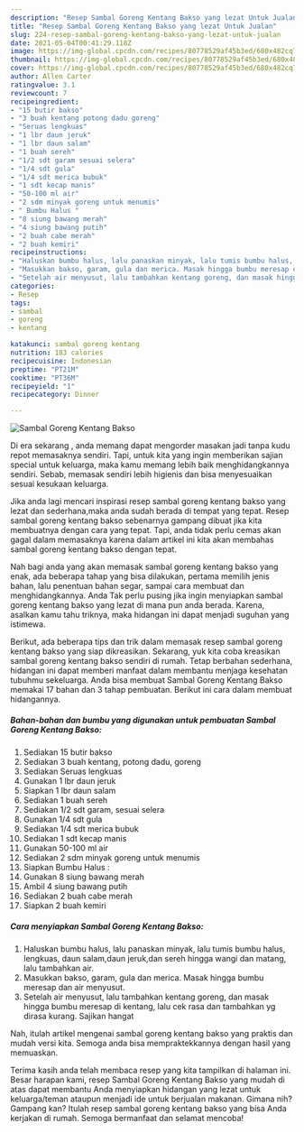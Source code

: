 ```yaml
---
description: "Resep Sambal Goreng Kentang Bakso yang lezat Untuk Jualan"
title: "Resep Sambal Goreng Kentang Bakso yang lezat Untuk Jualan"
slug: 224-resep-sambal-goreng-kentang-bakso-yang-lezat-untuk-jualan
date: 2021-05-04T00:41:29.118Z
image: https://img-global.cpcdn.com/recipes/80778529af45b3ed/680x482cq70/sambal-goreng-kentang-bakso-foto-resep-utama.jpg
thumbnail: https://img-global.cpcdn.com/recipes/80778529af45b3ed/680x482cq70/sambal-goreng-kentang-bakso-foto-resep-utama.jpg
cover: https://img-global.cpcdn.com/recipes/80778529af45b3ed/680x482cq70/sambal-goreng-kentang-bakso-foto-resep-utama.jpg
author: Allen Carter
ratingvalue: 3.1
reviewcount: 7
recipeingredient:
- "15 butir bakso"
- "3 buah kentang potong dadu goreng"
- "Seruas lengkuas"
- "1 lbr daun jeruk"
- "1 lbr daun salam"
- "1 buah sereh"
- "1/2 sdt garam sesuai selera"
- "1/4 sdt gula"
- "1/4 sdt merica bubuk"
- "1 sdt kecap manis"
- "50-100 ml air"
- "2 sdm minyak goreng untuk menumis"
- " Bumbu Halus "
- "8 siung bawang merah"
- "4 siung bawang putih"
- "2 buah cabe merah"
- "2 buah kemiri"
recipeinstructions:
- "Haluskan bumbu halus, lalu panaskan minyak, lalu tumis bumbu halus, lengkuas, daun salam,daun jeruk,dan sereh hingga wangi dan matang, lalu tambahkan air."
- "Masukkan bakso, garam, gula dan merica. Masak hingga bumbu meresap dan air menyusut."
- "Setelah air menyusut, lalu tambahkan kentang goreng, dan masak hingga bumbu meresap di kentang, lalu cek rasa dan tambahkan yg dirasa kurang. Sajikan hangat"
categories:
- Resep
tags:
- sambal
- goreng
- kentang

katakunci: sambal goreng kentang 
nutrition: 183 calories
recipecuisine: Indonesian
preptime: "PT21M"
cooktime: "PT36M"
recipeyield: "1"
recipecategory: Dinner

---
```



![Sambal Goreng Kentang Bakso](https://img-global.cpcdn.com/recipes/80778529af45b3ed/680x482cq70/sambal-goreng-kentang-bakso-foto-resep-utama.jpg)

Di era  sekarang , anda memang dapat mengorder masakan jadi tanpa kudu repot memasaknya sendiri. Tapi, untuk kita yang ingin memberikan sajian special untuk keluarga, maka kamu memang lebih baik menghidangkannya sendiri. Sebab, memasak sendiri lebih higienis dan bisa menyesuaikan sesuai kesukaan keluarga.

Jika anda lagi mencari inspirasi resep sambal goreng kentang bakso yang lezat dan sederhana,maka anda sudah berada di tempat yang tepat. Resep sambal goreng kentang bakso  sebenarnya gampang dibuat jika kita membuatnya dengan cara yang tepat. Tapi, anda tidak perlu cemas akan gagal dalam memasaknya 
karena dalam artikel ini kita akan membahas sambal goreng kentang bakso dengan tepat.  



Nah bagi anda yang akan memasak sambal goreng kentang bakso yang enak, ada beberapa tahap yang bisa dilakukan, pertama memilih jenis bahan, lalu penentuan bahan segar, sampai cara membuat dan menghidangkannya. Anda Tak perlu pusing jika ingin menyiapkan sambal goreng kentang bakso yang lezat di mana pun anda berada. Karena, asalkan kamu  tahu triknya, maka hidangan ini dapat menjadi suguhan yang istimewa.

Berikut, ada beberapa tips dan trik dalam memasak resep sambal goreng kentang bakso yang siap dikreasikan. Sekarang, yuk kita coba kreasikan sambal goreng kentang bakso sendiri di rumah. Tetap berbahan sederhana, hidangan ini dapat memberi manfaat dalam membantu menjaga kesehatan tubuhmu sekeluarga. Anda bisa membuat Sambal Goreng Kentang Bakso memakai 17 bahan dan 3 tahap pembuatan. Berikut ini cara dalam membuat hidangannya.

<!--inarticleads1-->

##### Bahan-bahan dan bumbu yang digunakan untuk pembuatan Sambal Goreng Kentang Bakso:

1. Sediakan 15 butir bakso
1. Sediakan 3 buah kentang, potong dadu, goreng
1. Sediakan Seruas lengkuas
1. Gunakan 1 lbr daun jeruk
1. Siapkan 1 lbr daun salam
1. Sediakan 1 buah sereh
1. Sediakan 1/2 sdt garam, sesuai selera
1. Gunakan 1/4 sdt gula
1. Sediakan 1/4 sdt merica bubuk
1. Sediakan 1 sdt kecap manis
1. Gunakan 50-100 ml air
1. Sediakan 2 sdm minyak goreng untuk menumis
1. Siapkan  Bumbu Halus :
1. Gunakan 8 siung bawang merah
1. Ambil 4 siung bawang putih
1. Sediakan 2 buah cabe merah
1. Siapkan 2 buah kemiri




<!--inarticleads2-->

##### Cara menyiapkan Sambal Goreng Kentang Bakso:

1. Haluskan bumbu halus, lalu panaskan minyak, lalu tumis bumbu halus, lengkuas, daun salam,daun jeruk,dan sereh hingga wangi dan matang, lalu tambahkan air.
1. Masukkan bakso, garam, gula dan merica. Masak hingga bumbu meresap dan air menyusut.
1. Setelah air menyusut, lalu tambahkan kentang goreng, dan masak hingga bumbu meresap di kentang, lalu cek rasa dan tambahkan yg dirasa kurang. Sajikan hangat




Nah, itulah artikel mengenai  sambal goreng kentang bakso  yang praktis dan mudah versi kita. Semoga anda bisa mempraktekkannya dengan hasil yang memuaskan. 

Terima kasih anda telah membaca resep yang kita tampilkan di halaman ini. Besar harapan kami, resep  Sambal Goreng Kentang Bakso yang mudah di atas dapat membantu Anda menyiapkan hidangan yang lezat untuk keluarga/teman ataupun menjadi ide untuk berjualan makanan. Gimana nih? Gampang kan? Itulah resep sambal goreng kentang bakso yang bisa Anda kerjakan di rumah. Semoga bermanfaat dan selamat mencoba!

